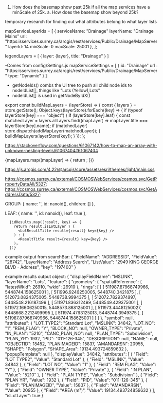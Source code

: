 1. How does the basemap show past 25k if all the map services have a minScale of 25k.
    a. How does the basemap show beyond 25k? 

temporary research for finding out what attributes belong to what layer lists

mapServiceLayerIds = [
    {
        serviceName: "Drainage"
        layerName: "Drainage Mains"
        url: "https:isservices.surrey.ca/arcgis/rest/services/Public/Drainage/MapServer"
        layerId: 14
        minScale: 0
        maxScale: 25001
    },
];

legendLayers = [
    {
        layer: {layer},
        title: "Drainage"
    }
]

-Comes from config/Settings.js
mapServiceSettings = [
    {
        id: "Drainage"
        url : "https:isservices.surrey.ca/arcgis/rest/services/Public/Drainage/MapServer"
        type: "Dynamic"
    }
]

- getNodeIds() combs the UI tree to push all child node ids to nodeIdList[], things like "Lots (Yellow),Lots"
- nodeIdList[] is used in getNodeByIdX()

export const buildMapLayers = (layerStore) => {
  const { layers } = store.getState();
  Object.keys(layerStore).forEach((key) => {
    if (typeof layerStore[key] === "object") {
      if (layerStore[key].leaf) {
        const matchedLayer = layers.allLayers.find((mapLayer) => mapLayer.title === layerStore[key].name);
        if (matchedLayer) store.dispatch(addMapLayer(matchedLayer));
      }
      buildMapLayers(layerStore[key]);
    }
  });
};

https://stackoverflow.com/questions/61067142/how-to-map-an-array-with-unknown-nesting-levels/61067404#61067404

{mapLayers.map((mapLayer) => {
  return <LayerListItem key={mapLayer.ulid} mapLayer={mapLayer} />;
})}

https://js.arcgis.com/4.22/@arcgis/core/assets/esri/themes/light/main.css

https://cosmos.surrey.ca/external/COSMOSWebServices/cosmos.svc/GetPropertyDataAll/5327;
https://cosmos.surrey.ca/external/COSMOSWebServices/cosmos.svc/GetAddressData/5327;

GROUP:
{
  name: '',
  id: nanoid(),
  children: []
},

LEAF:
{
  name: '',
  id: nanoid(),
  leaf: true
},

      {idResults.map((result, key) => {
        return result.isLotLayer ? (
          <LotResultTitle result={result} key={key} />
        ) : (
          <ResultTitle result={result} key={key} />
        );
      })}


example output from searchBar: 
{
    "FieldName": "ADDRESSID",
    "FieldValue": "28742",
    "LayerName": "Address Search",
    "ListValue": "2949 KING GEORGE BLVD - Address",
    "key": "197400"
}

example results output object: 
{
    "displayFieldName": "MSLINK",
    "layerName": "Lots",
    "feature": {
        "geometry": {
            "spatialReference": {
                "latestWkid": 26910,
                "wkid": 26910
            },
            "rings": [
                [
                    [
                        511987.87968749966,
                        5448744.158625001
                    ],
                    [
                        511996.9246250005,
                        5448740.3421875
                    ],
                    [
                        512073.0824375005,
                        5448738.9994375
                    ],
                    [
                        512072.7829374997,
                        5448548.216187499
                    ],
                    [
                        511971.836312499,
                        5448549.429375001
                    ],
                    [
                        511972.16606250015,
                        5448573.868125001
                    ],
                    [
                        511973.44481250027,
                        5448668.2212499995
                    ],
                    [
                        511974.4763125013,
                        5448744.3949375
                    ],
                    [
                        511987.87968749966,
                        5448744.158625001
                    ]
                ]
            ]
        },
        "symbol": null,
        "attributes": {
            "LOT_TYPE2": "Standard Lot",
            "MSLINK": 34842,
            "LOT_NO": "1",
            "REM_FLAG": "Y",
            "BLOCK_NO": null,
            "OWNER_TYPE": "Private",
            "IN_PLAN": "5210",
            "CANC_PLAN_NO": null,
            "PLAN_TYPE": "Subdivision",
            "PLAN_YR": 1932,
            "PID": "011-126-345",
            "DESCRIPTION": null,
            "NAME": null,
            "OBJECTID": 18452,
            "PLANIMAGEID": 15837,
            "AMANDARSN": 20955,
            "SHAPE": "Polygon",
            "SHAPE_Area": 19134.493724859632
        },
        "popupTemplate": null
    },
    "displayValue": 34842,
    "attributes": [
        {
            "Field": "LOT TYPE2",
            "Value": "Standard Lot"
        },
        {
            "Field": "MSLINK",
            "Value": 34842
        },
        {
            "Field": "LOT NO",
            "Value": "1"
        },
        {
            "Field": "REM FLAG",
            "Value": "Y"
        },
        {
            "Field": "OWNER TYPE",
            "Value": "Private"
        },
        {
            "Field": "IN PLAN",
            "Value": "5210"
        },
        {
            "Field": "PLAN TYPE",
            "Value": "Subdivision"
        },
        {
            "Field": "PLAN YR",
            "Value": 1932
        },
        {
            "Field": "PID",
            "Value": "011-126-345"
        },
        {
            "Field": "PLANIMAGEID",
            "Value": 15837
        },
        {
            "Field": "AMANDARSN",
            "Value": 20955
        },
        {
            "Field": "AREA (m²)",
            "Value": 19134.493724859632
        }
    ],
    "isLotLayer": true
}
